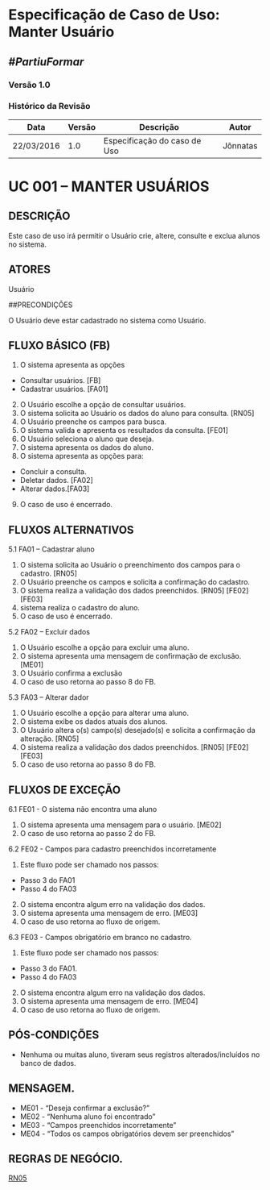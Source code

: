 # **Especificação de Caso de Uso: Manter Usuário**

##  ***#PartiuFormar***

### **Versão 1.0**

### Histórico da Revisão
Data|Versão|Descrição|Autor
-----|------|---------|-------
22/03/2016|1.0|Especificação do caso de Uso|Jônnatas

# UC 001 – MANTER USUÁRIOS
## DESCRIÇÃO

Este caso de uso irá permitir o Usuário crie, altere, consulte e exclua alunos no sistema.

## ATORES

Usuário

##PRECONDIÇÕES

O Usuário deve estar cadastrado no sistema como Usuário.

## FLUXO BÁSICO (FB) 

1. O sistema apresenta as opções
* Consultar usuários. [FB]
* Cadastrar usuários. [FA01]
2. O Usuário escolhe a opção de consultar usuários. 
3. O sistema solicita ao Usuário os dados do aluno para consulta. [RN05]
4. O Usuário preenche os campos para busca.
5. O sistema valida e apresenta os resultados da consulta. [FE01]
6. O Usuário seleciona o aluno que deseja.
7. O sistema apresenta os dados do aluno.
8. O sistema apresenta as opções para:
* Concluir a consulta.
* Deletar dados. [FA02]
* Alterar dados.[FA03]
9. O caso de uso é encerrado.	

## FLUXOS ALTERNATIVOS
5.1 FA01 – Cadastrar aluno

1. O sistema solicita ao Usuário o preenchimento dos campos para o cadastro. [RN05]
2. O Usuário preenche os campos e solicita a confirmação do cadastro.
3. O sistema realiza a validação dos dados preenchidos. [RN05] [FE02] [FE03]
4. sistema realiza o cadastro do aluno.
5. O caso de uso é encerrado.

5.2 FA02 – Excluir dados

1. O Usuário escolhe a opção para excluir uma aluno.
2. O sistema apresenta uma mensagem de confirmação de exclusão. [ME01]
3. O Usuário confirma a exclusão
4. O caso de uso retorna ao passo 8 do FB.

5.3 FA03 – Alterar dador

1. O Usuário escolhe a opção para alterar uma aluno.
2. O sistema exibe os dados atuais dos alunos.
3. O Usuário altera o(s) campo(s) desejado(s) e solicita a confirmação da alteração. [RN05] 
4. O sistema realiza a validação dos dados preenchidos. [RN05] [FE02] [FE03]
5. O caso de uso retorna ao passo 8 do FB.

## FLUXOS DE EXCEÇÃO

6.1 FE01 - O sistema não encontra uma aluno

1. O sistema apresenta uma mensagem para o usuário.  [ME02]
2. O caso de uso retorna ao passo 2 do FB.

6.2 FE02 - Campos para cadastro preenchidos incorretamente

1. Este fluxo pode ser chamado nos passos:
* Passo 3 do FA01
* Passo 4 do FA03
2. O sistema encontra algum erro na validação dos dados.
3. O sistema apresenta uma mensagem de erro. [ME03]
4. O caso de uso retorna ao fluxo de origem.

6.3 FE03 - Campos obrigatório em branco no cadastro.

1. Este fluxo pode ser chamado nos passos:
* Passo 3 do FA01.
* Passo 4 do FA03
2. O sistema encontra algum erro na validação dos dados.
3. O sistema apresenta uma mensagem de erro. [ME04]
4. O caso de uso retorna ao fluxo de origem.

## PÓS-CONDIÇÕES
* Nenhuma ou muitas aluno, tiveram seus registros alterados/incluídos no banco de dados.

## MENSAGEM.
* ME01 - “Deseja confirmar a exclusão?”
* ME02 - “Nenhuma aluno foi encontrado”
* ME03 - “Campos preenchidos incorretamente”
* ME04 - “Todos os campos obrigatórios devem ser preenchidos”

## REGRAS DE NEGÓCIO.
 [RN05](https://github.com/vitornere/partiuformar/wiki/Regras-de-Neg%C3%B3cio)